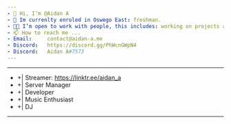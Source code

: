 ```yaml
---
- 👋 Hi, I’m @Aidan A
- 🏫 Im currenlty enroled in Oswego East: freshman. 
- 🤝🏻 I’m open to work with people, this includes: working on projects at no cost, giving support, completing projects for others.  
- 📫 How to reach me ...
- Email:     contact@aidan-a.me
- Discord:   https://discord.gg/PhWcnGWpN4
- Discord:   Aidan A#7573
---
```

---
- +| Streamer: https://linktr.ee/aidan_a
- +| Server Manager
- +| Developer
- +| Music Enthusiast
- +| DJ
---
